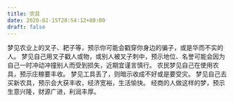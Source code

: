 ```yaml
---
title: 农具
date: 2020-02-15T20:54:12+08:00
draft: false
---
```


梦见农业上的叉子、耙子等，预示你可能会戳穿你身边的骗子，或是华而不实的人。
梦见自己用叉子戳人或物，或别人被叉子刺中，预示地位、名誉可能会因为自己一时冲动冲撞别人而受到损失，近期宜谨言慎行。
农民梦见自己在使用农具，预示庄稼要丰收。
梦见工具丢了，则暗示收成不好或是要受灾。
梦见自己去买新农具，预示会大获丰收，经济宽裕，生活愉快。
经商的人做这样的梦，预示生意兴隆，财源广进，利润丰厚。
